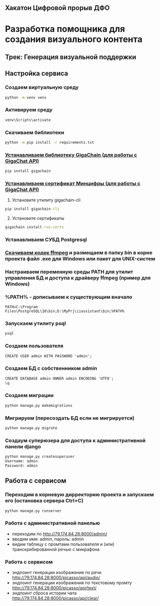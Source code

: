 ## Хакатон Цифровой прорыв ДФО
# Разработка помощника для создания визуального контента
## Трек: Генерация визуальной поддержки
## **Настройка сервиса**
### Создаем виртуальную среду
```cmd
python -m venv venv
```
### Активируем среду
```cmd
venv\Scripts\activate
```
### Скачиваем библиотеки
```cmd
python -m pip install -r requirements.txt
```
### [Устанавливаем библиотеку GigaChain (для работы с GigaChat API)](https://developers.sber.ru/docs/ru/gigachat/sdk/get-started/quickstart#ustanovka-sertifikatov-mintsifry)
```cmd
pip install gigachain
```
### [Устанавливаем сертификат Минцифры (для работы с GigaChat API)](https://developers.sber.ru/docs/ru/gigachat/sdk/get-started/quickstart#ustanovka-sertifikatov-mintsifry)
1. Установите утилиту gigachain-cli
```cmd
pip install gigachain-cli
```
2. Установите сертификаты 
```cmd
gigachain install-rus-certs
```
### Устанавливаем СУБД Postgresql
### [Скачиваем кодек ffmpeg](https://ffmpeg.org/download.html) и размещаем в папку bin в корне проекта файл .exe для Windows или пакет для UNIX-систем
### Настраиваем переменную среды PATH для утилит управления БД и доступа к драйверу ffmpeg (пример для Windows) 
### %PATH% - дописываем к существующим вначало
```
PATH=C:\Program Files\PostgreSQL\10\bin;D:\MyPrj\iiassistant\bin;%PATH%
```
### Запускаем утилиту psql 
```cmd
psql
```
### Создаем пользователя
```cmd
CREATE USER admin WITH PASSWORD 'admin';
``` 
### Создаем БД с собственником admin
```cmd
CREATE DATABASE admin OWNER admin ENCODING 'UTF8';
\q
```
### Создаем миграции
```cmd
python manage.py makemigrations
```
### Мигрируем (пересоздать БД если не мигрируется)
```cmd
python manage.py migrate
```
### Создаум суперюзера для доступа к административной панели django
```cmd
python manage.py createsuperuser
Username: admin
Password: admin
```
## **Работа с сервисом**
### Переходим в корневую дирректорию проекта и запускаем его (остановка сервера Ctrl+C)
```cmd
python manage.py runserver
```
### Работа с административной панелью 
- переходим по http://79.174.84.28:8000/admin/
- вводим имя: admin, пароль: admin
- видим таблицу с промтами пользователя и (или) транскрибированной речью с микрафона
### Работа с сервисом
- эндпоинт генерации изображения по речи http://79.174.84.28:8000/picasso/api/audio/
- эндпоинт генерации изображения по текстовому промту http://79.174.84.28:8000/picasso/api/text/ 
- эндпоинт сброса истории чата http://79.174.84.28:8000/picasso/api/clear/



